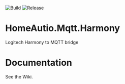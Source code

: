 ![Build](https://github.com/i8beef/HomeAutio.Mqtt.Harmony/actions/workflows/build.yml/badge.svg?branch=master)
![Release](https://github.com/i8beef/HomeAutio.Mqtt.Harmony/actions/workflows/release.yml/badge.svg)

# HomeAutio.Mqtt.Harmony
Logitech Harmony to MQTT bridge

# Documentation
See the Wiki.
